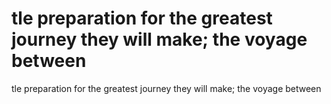 # tle preparation for the greatest journey they will make; the voyage between

tle preparation for the greatest journey they will make; the voyage between
